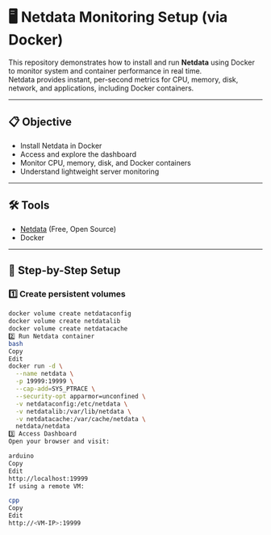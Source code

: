 # 🖥️ Netdata Monitoring Setup (via Docker)

This repository demonstrates how to install and run **Netdata** using Docker to monitor system and container performance in real time.  
Netdata provides instant, per-second metrics for CPU, memory, disk, network, and applications, including Docker containers.

---

## 📋 Objective
- Install Netdata in Docker
- Access and explore the dashboard
- Monitor CPU, memory, disk, and Docker containers
- Understand lightweight server monitoring

---

## 🛠 Tools
- [Netdata](https://www.netdata.cloud/) (Free, Open Source)
- Docker

---

## 🚀 Step-by-Step Setup

### 1️⃣ Create persistent volumes
```bash
docker volume create netdataconfig
docker volume create netdatalib
docker volume create netdatacache
2️⃣ Run Netdata container
bash
Copy
Edit
docker run -d \
  --name netdata \
  -p 19999:19999 \
  --cap-add=SYS_PTRACE \
  --security-opt apparmor=unconfined \
  -v netdataconfig:/etc/netdata \
  -v netdatalib:/var/lib/netdata \
  -v netdatacache:/var/cache/netdata \
  netdata/netdata
3️⃣ Access Dashboard
Open your browser and visit:

arduino
Copy
Edit
http://localhost:19999
If using a remote VM:

cpp
Copy
Edit
http://<VM-IP>:19999
